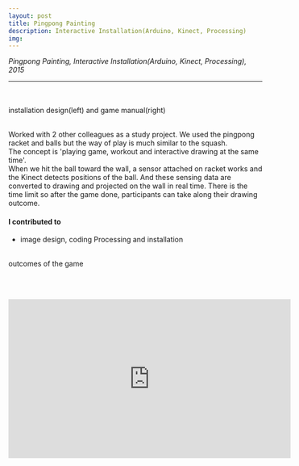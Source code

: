 ```yaml
---
layout: post
title: Pingpong Painting
description: Interactive Installation(Arduino, Kinect, Processing)
img:
---
```


<i>Pingpong Painting, Interactive Installation(Arduino, Kinect, Processing), 2015</i>

***

<br/>
<div class="img_row">
	<img class="col three" src="{{ site.baseurl }}/img/2626.jpg" alt="" title="poster image"/>
</div>
<div class="img_row">
	<img class="col two" src="{{ site.baseurl }}/img/23.jpg" alt="" title="installation design"/>
	<img class="col one" src="{{ site.baseurl }}/img/22.jpg" alt="" title="outcome image"/>
</div>
<div class="col three caption">
	installation design(left) and game manual(right)
</div>


<br/>

Worked with 2 other colleagues as a study project. We used the pingpong racket and balls but the way of play is much similar to the squash. <br/>
The concept is 'playing game, workout and interactive drawing at the same time'.<br/> When we hit the ball toward the wall, a sensor attached on racket works and the Kinect detects positions of the ball. And these sensing data are converted to drawing and projected on the wall in real time. There is the time limit so after the game done, participants can take along their drawing outcome.<br/>

#### I contributed to
<ul>
<li>image design, coding Processing and installation
</li>
</ul>

<div class="img_row">
	<img class="col one" src="{{ site.baseurl }}/img/2.jpg" alt="" title="poster image"/>
	<img class="col one" src="{{ site.baseurl }}/img/25.jpg" alt="" title="manual image"/>
	<img class="col one" src="{{ site.baseurl }}/img/24.jpg" alt="" title="outcome image"/>
</div>
<div class="col three caption">
	outcomes of the game
</div>


<br/><br/>
<p align="middle">
<iframe width="560" height="315" src="https://www.youtube.com/embed/L4B_kiCrjv4" frameborder="0" allowfullscreen></iframe>
</p>

<br/><br/><br/>
